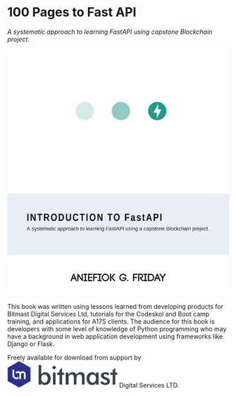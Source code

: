 # 100 Pages to Fast API

*A systematic approach to learning FastAPI using capstone Blockchain project.*

![Book Cover](cover-design.jpg)

This book was written using lessons learned from developing products for Bitmast Digital Services Ltd, tutorials for the
Codeskol and Boot camp training, and applications for A17S clients. The audience for this book is developers with some
level of knowledge of Python programming who may have a background in web application development using frameworks like
Django or Flask.

Freely available for download from support by ![Bitmast Digital Services](logo.png) Digital Services LTD.
